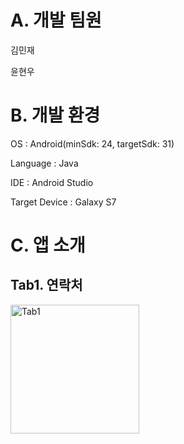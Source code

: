 # A. 개발 팀원
김민재

윤현우


# B. 개발 환경
OS : Android(minSdk: 24, targetSdk: 31)

Language : Java

IDE : Android Studio

Target Device : Galaxy S7


# C. 앱 소개
## Tab1. 연락처
<img width="206" alt="Tab1" src="https://github.com/akmj4869/App/assets/57134776/3be3c543-c348-4707-a282-ab18ac2ef275">

